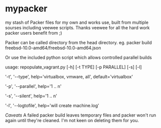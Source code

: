 mypacker
========

my stash of Packer files for my own and works use, built from multiple sourses including veewee scripts.  Thanks veewee for all the hard work packer users benefit from ;)

Packer can be called directory from the head directory. eg.
  packer build freebsd-10.0-amd64/freebsd-10.0-amd64.json

Or use the included python script which allows controlled parallel builds

usage: repopulate_vagrant.py [-h] [-t TYPE] [-p PARALLEL] [-s] [-l]

'-t', '--type',      help='virtualbox, vmware, all', default='virtualbox'

'-p', '--parallel',  help='1 .. n'

'-s', '--silent',    help='1 .. n'

'-l', '--logtofile', help='will create machine.log'

*Caveats*
A failed packer build leaves temporary files and packer won't run again until they're cleaned.  I'm not keen on deleting them for you.

